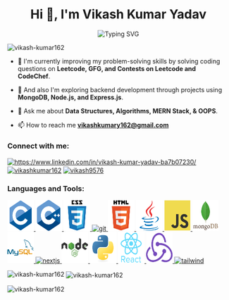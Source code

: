<h1 align="center">Hi 👋, I'm Vikash Kumar Yadav</h1>
<!--<h3 align="center">A passionate software developer from India</h3>-->

<div align="center">
  <img src="https://readme-typing-svg.herokuapp.com?font=Montserrat&size=25&duration=3000&color=2ecc71&center=true&vCenter=true&lines=Passionate+Software+Engineer;Full+Stack+Developer;Programmer;Coder;Problem+Solver;" alt="Typing SVG" />
</div>

<p align="left"> <img src="https://komarev.com/ghpvc/?username=vikash-kumar162&label=Profile%20views&color=2ecc71&style=flat" alt="vikash-kumar162" /> </p>

- 🌱 I'm currently improving my problem-solving skills by solving coding questions on **Leetcode, GFG, and Contests on Leetcode and CodeChef**.

- 🌱 And also I'm exploring backend development through projects using **MongoDB, Node.js, and Express.js**.

- 💬 Ask me about **Data Structures, Algorithms, MERN Stack, & OOPS**.

- 📫 How to reach me **vikashkumary162@gmail.com**

<h3 align="left">Connect with me:</h3>
<p align="left">
<a href="https://linkedin.com/in/https://www.linkedin.com/in/vikash-kumar-yadav-ba7b07230/" target="blank"><img align="center" src="https://raw.githubusercontent.com/rahuldkjain/github-profile-readme-generator/master/src/images/icons/Social/linked-in-alt.svg" alt="https://www.linkedin.com/in/vikash-kumar-yadav-ba7b07230/" height="30" width="40" /></a>
<a href="https://www.leetcode.com/vikashkumar162" target="blank"><img align="center" src="https://raw.githubusercontent.com/rahuldkjain/github-profile-readme-generator/master/src/images/icons/Social/leet-code.svg" alt="vikashkumar162" height="30" width="40" /></a>
<a href="https://www.codechef.com/users/vikash9576" target="_blank">
  <img align="center" src="https://raw.githubusercontent.com/rahuldkjain/github-profile-readme-generator/master/src/images/icons/Social/Codechef.svg" alt="vikash9576" height="30" width="40" />
</a>
</p>

<h3 align="left">Languages and Tools:</h3>
<p align="left"> <a href="https://www.cprogramming.com/" target="_blank" rel="noreferrer"> <img src="https://raw.githubusercontent.com/devicons/devicon/master/icons/c/c-original.svg" alt="c" width="60" height="70"/> </a> <a href="https://www.w3schools.com/cpp/" target="_blank" rel="noreferrer"> <img src="https://raw.githubusercontent.com/devicons/devicon/master/icons/cplusplus/cplusplus-original.svg" alt="cplusplus" width="60" height="70"/> </a> <a href="https://www.w3schools.com/css/" target="_blank" rel="noreferrer"> <img src="https://raw.githubusercontent.com/devicons/devicon/master/icons/css3/css3-original-wordmark.svg" alt="css3" width="60" height="70"/> </a> <a href="https://git-scm.com/" target="_blank" rel="noreferrer"> <img src="https://www.vectorlogo.zone/logos/git-scm/git-scm-icon.svg" alt="git" width="60" height="70"/> </a> <a href="https://www.w3.org/html/" target="_blank" rel="noreferrer"> <img src="https://raw.githubusercontent.com/devicons/devicon/master/icons/html5/html5-original-wordmark.svg" alt="html5" width="60" height="70"/> </a> <a href="https://www.java.com" target="_blank" rel="noreferrer"> <img src="https://raw.githubusercontent.com/devicons/devicon/master/icons/java/java-original.svg" alt="java" width="60" height="70"/> </a> <a href="https://developer.mozilla.org/en-US/docs/Web/JavaScript" target="_blank" rel="noreferrer"> <img src="https://raw.githubusercontent.com/devicons/devicon/master/icons/javascript/javascript-original.svg" alt="javascript" width="60" height="70"/> </a> <a href="https://www.mongodb.com/" target="_blank" rel="noreferrer"> <img src="https://raw.githubusercontent.com/devicons/devicon/master/icons/mongodb/mongodb-original-wordmark.svg" alt="mongodb" width="60" height="70"/> </a> <a href="https://www.mysql.com/" target="_blank" rel="noreferrer"> <img src="https://raw.githubusercontent.com/devicons/devicon/master/icons/mysql/mysql-original-wordmark.svg" alt="mysql" width="60" height="70"/> </a> <a href="https://nextjs.org/" target="_blank" rel="noreferrer"> <img src="https://cdn.worldvectorlogo.com/logos/nextjs-2.svg" alt="nextjs" width="60" height="70"/> </a> <a href="https://nodejs.org" target="_blank" rel="noreferrer"> <img src="https://raw.githubusercontent.com/devicons/devicon/master/icons/nodejs/nodejs-original-wordmark.svg" alt="nodejs" width="60" height="70"/> </a> <a href="https://www.python.org" target="_blank" rel="noreferrer"> <img src="https://raw.githubusercontent.com/devicons/devicon/master/icons/python/python-original.svg" alt="python" width="60" height="70"/> </a> <a href="https://reactjs.org/" target="_blank" rel="noreferrer"> <img src="https://raw.githubusercontent.com/devicons/devicon/master/icons/react/react-original-wordmark.svg" alt="react" width="60" height="70"/> </a> <a href="https://redux.js.org" target="_blank" rel="noreferrer"> <img src="https://raw.githubusercontent.com/devicons/devicon/master/icons/redux/redux-original.svg" alt="redux" width="60" height="70"/> </a> <a href="https://tailwindcss.com/" target="_blank" rel="noreferrer"> <img src="https://www.vectorlogo.zone/logos/tailwindcss/tailwindcss-icon.svg" alt="tailwind" width="60" height="70"/> </a> </p>

<p><img align="left" src="https://github-readme-stats.vercel.app/api/top-langs?username=vikash-kumar162&show_icons=true&locale=en&layout=compact" alt="vikash-kumar162" /></p>

<p>&nbsp;<img align="center" src="https://github-readme-stats.vercel.app/api?username=vikash-kumar162&show_icons=true&locale=en" alt="vikash-kumar162" /></p>

<p><img align="center" src="https://github-readme-streak-stats.herokuapp.com/?user=vikash-kumar162&" alt="vikash-kumar162" /></p>



